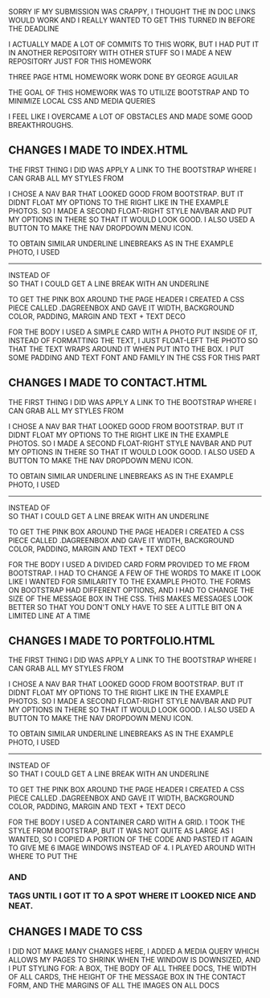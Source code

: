 SORRY IF MY SUBMISSION WAS CRAPPY, I THOUGHT THE IN DOC LINKS WOULD WORK AND I REALLY WANTED TO GET THIS TURNED IN BEFORE THE DEADLINE

I ACTUALLY MADE A LOT OF COMMITS TO THIS WORK, BUT I HAD PUT IT IN ANOTHER REPOSITORY WITH OTHER STUFF SO I MADE A NEW REPOSITORY JUST FOR THIS HOMEWORK


THREE PAGE HTML HOMEWORK
WORK DONE BY GEORGE AGUILAR

THE GOAL OF THIS HOMEWORK WAS TO UTILIZE BOOTSTRAP AND TO MINIMIZE LOCAL CSS AND MEDIA QUERIES

I FEEL LIKE I OVERCAME A LOT OF OBSTACLES AND MADE SOME GOOD BREAKTHROUGHS.

CHANGES I MADE TO INDEX.HTML 
------------------------------------------
THE FIRST THING I DID WAS APPLY A LINK TO THE BOOTSTRAP WHERE I CAN GRAB ALL MY STYLES FROM

I CHOSE A NAV BAR THAT LOOKED GOOD FROM BOOTSTRAP. BUT IT DIDNT FLOAT MY OPTIONS TO THE RIGHT LIKE IN THE EXAMPLE PHOTOS. SO I MADE A SECOND FLOAT-RIGHT STYLE NAVBAR AND PUT MY OPTIONS IN THERE SO THAT IT WOULD LOOK GOOD. I ALSO USED A BUTTON TO MAKE THE NAV DROPDOWN MENU ICON.

TO OBTAIN SIMILAR UNDERLINE LINEBREAKS AS IN THE EXAMPLE PHOTO, I USED <HR> INSTEAD OF <BR> SO THAT I COULD GET A LINE BREAK WITH AN UNDERLINE

TO GET THE PINK BOX AROUND THE PAGE HEADER I CREATED A CSS PIECE CALLED .DAGREENBOX AND GAVE IT WIDTH, BACKGROUND COLOR, PADDING, MARGIN AND TEXT + TEXT DECO

FOR THE BODY I USED A SIMPLE CARD WITH A PHOTO PUT INSIDE OF IT, INSTEAD OF FORMATTING THE TEXT, I JUST FLOAT-LEFT THE PHOTO SO THAT THE TEXT WRAPS AROUND IT WHEN PUT INTO THE BOX. I PUT SOME PADDING AND TEXT FONT AND FAMILY IN THE CSS FOR THIS PART


CHANGES I MADE TO CONTACT.HTML
--------------------------------------------

THE FIRST THING I DID WAS APPLY A LINK TO THE BOOTSTRAP WHERE I CAN GRAB ALL MY STYLES FROM

I CHOSE A NAV BAR THAT LOOKED GOOD FROM BOOTSTRAP. BUT IT DIDNT FLOAT MY OPTIONS TO THE RIGHT LIKE IN THE EXAMPLE PHOTOS. SO I MADE A SECOND FLOAT-RIGHT STYLE NAVBAR AND PUT MY OPTIONS IN THERE SO THAT IT WOULD LOOK GOOD. I ALSO USED A BUTTON TO MAKE THE NAV DROPDOWN MENU ICON.

TO OBTAIN SIMILAR UNDERLINE LINEBREAKS AS IN THE EXAMPLE PHOTO, I USED <HR> INSTEAD OF <BR> SO THAT I COULD GET A LINE BREAK WITH AN UNDERLINE

TO GET THE PINK BOX AROUND THE PAGE HEADER I CREATED A CSS PIECE CALLED .DAGREENBOX AND GAVE IT WIDTH, BACKGROUND COLOR, PADDING, MARGIN AND TEXT + TEXT DECO

FOR THE BODY I USED A DIVIDED CARD FORM PROVIDED TO ME FROM BOOTSTRAP. I HAD TO CHANGE A FEW OF THE WORDS TO MAKE IT LOOK LIKE I WANTED FOR SIMILARITY TO THE EXAMPLE PHOTO. THE FORMS ON BOOTSTRAP HAD DIFFERENT OPTIONS, AND I HAD TO CHANGE THE SIZE OF THE MESSAGE BOX IN THE CSS. THIS MAKES MESSAGES LOOK BETTER SO THAT YOU DON'T ONLY HAVE TO SEE A LITTLE BIT ON A LIMITED LINE AT A TIME


CHANGES I MADE TO PORTFOLIO.HTML
-----------------------------------------------

THE FIRST THING I DID WAS APPLY A LINK TO THE BOOTSTRAP WHERE I CAN GRAB ALL MY STYLES FROM

I CHOSE A NAV BAR THAT LOOKED GOOD FROM BOOTSTRAP. BUT IT DIDNT FLOAT MY OPTIONS TO THE RIGHT LIKE IN THE EXAMPLE PHOTOS. SO I MADE A SECOND FLOAT-RIGHT STYLE NAVBAR AND PUT MY OPTIONS IN THERE SO THAT IT WOULD LOOK GOOD. I ALSO USED A BUTTON TO MAKE THE NAV DROPDOWN MENU ICON.

TO OBTAIN SIMILAR UNDERLINE LINEBREAKS AS IN THE EXAMPLE PHOTO, I USED <HR> INSTEAD OF <BR> SO THAT I COULD GET A LINE BREAK WITH AN UNDERLINE

TO GET THE PINK BOX AROUND THE PAGE HEADER I CREATED A CSS PIECE CALLED .DAGREENBOX AND GAVE IT WIDTH, BACKGROUND COLOR, PADDING, MARGIN AND TEXT + TEXT DECO

FOR THE BODY I USED A CONTAINER CARD WITH A GRID. I TOOK THE STYLE FROM BOOTSTRAP, BUT IT WAS NOT QUITE AS LARGE AS I WANTED, SO I COPIED A PORTION OF THE CODE AND PASTED IT AGAIN TO GIVE ME 6 IMAGE WINDOWS INSTEAD OF 4. I PLAYED AROUND WITH WHERE TO PUT THE <H3> AND <P> TAGS UNTIL I GOT IT TO A SPOT WHERE IT LOOKED NICE AND NEAT.


CHANGES I MADE TO CSS
--------------------------------

I DID NOT MAKE MANY CHANGES HERE, I ADDED A MEDIA QUERY WHICH ALLOWS MY PAGES TO SHRINK WHEN THE WINDOW IS DOWNSIZED, AND I PUT STYLING FOR: A BOX, THE BODY OF ALL THREE DOCS, THE WIDTH OF ALL CARDS, THE HEIGHT OF THE MESSAGE BOX IN THE CONTACT FORM, AND THE MARGINS OF ALL THE IMAGES ON ALL DOCS
